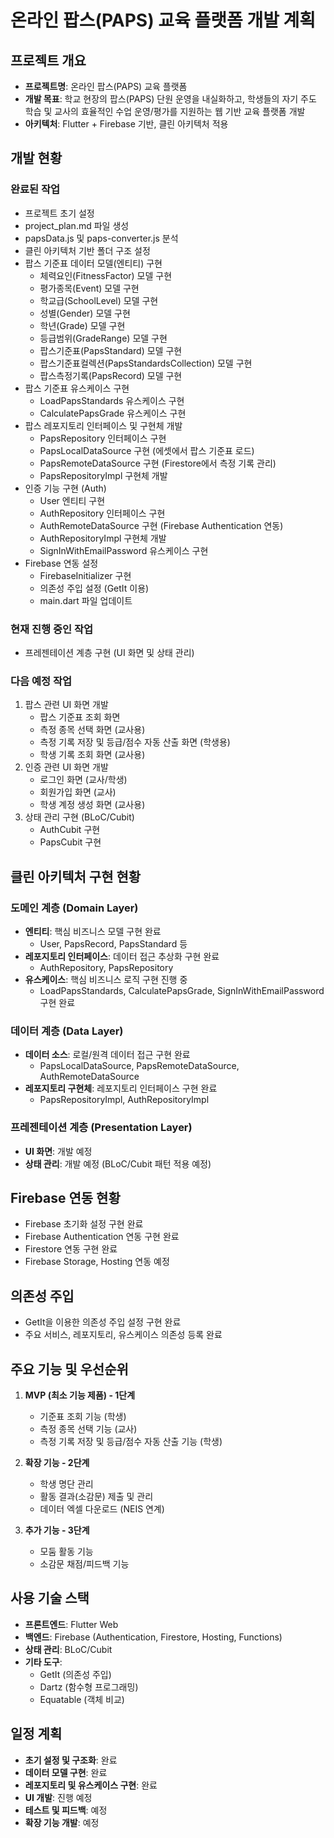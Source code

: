 # 온라인 팝스(PAPS) 교육 플랫폼 개발 계획

## 프로젝트 개요
- **프로젝트명**: 온라인 팝스(PAPS) 교육 플랫폼
- **개발 목표**: 학교 현장의 팝스(PAPS) 단원 운영을 내실화하고, 학생들의 자기 주도 학습 및 교사의 효율적인 수업 운영/평가를 지원하는 웹 기반 교육 플랫폼 개발
- **아키텍처**: Flutter + Firebase 기반, 클린 아키텍처 적용

## 개발 현황

### 완료된 작업
- 프로젝트 초기 설정
- project_plan.md 파일 생성
- papsData.js 및 paps-converter.js 분석
- 클린 아키텍처 기반 폴더 구조 설정
- 팝스 기준표 데이터 모델(엔티티) 구현
  - 체력요인(FitnessFactor) 모델 구현
  - 평가종목(Event) 모델 구현
  - 학교급(SchoolLevel) 모델 구현 
  - 성별(Gender) 모델 구현
  - 학년(Grade) 모델 구현
  - 등급범위(GradeRange) 모델 구현
  - 팝스기준표(PapsStandard) 모델 구현
  - 팝스기준표컬렉션(PapsStandardsCollection) 모델 구현
  - 팝스측정기록(PapsRecord) 모델 구현
- 팝스 기준표 유스케이스 구현
  - LoadPapsStandards 유스케이스 구현
  - CalculatePapsGrade 유스케이스 구현
- 팝스 레포지토리 인터페이스 및 구현체 개발
  - PapsRepository 인터페이스 구현
  - PapsLocalDataSource 구현 (에셋에서 팝스 기준표 로드)
  - PapsRemoteDataSource 구현 (Firestore에서 측정 기록 관리)
  - PapsRepositoryImpl 구현체 개발
- 인증 기능 구현 (Auth)
  - User 엔티티 구현
  - AuthRepository 인터페이스 구현
  - AuthRemoteDataSource 구현 (Firebase Authentication 연동)
  - AuthRepositoryImpl 구현체 개발
  - SignInWithEmailPassword 유스케이스 구현
- Firebase 연동 설정
  - FirebaseInitializer 구현
  - 의존성 주입 설정 (GetIt 이용)
  - main.dart 파일 업데이트

### 현재 진행 중인 작업
- 프레젠테이션 계층 구현 (UI 화면 및 상태 관리)

### 다음 예정 작업
1. 팝스 관련 UI 화면 개발
   - 팝스 기준표 조회 화면
   - 측정 종목 선택 화면 (교사용)
   - 측정 기록 저장 및 등급/점수 자동 산출 화면 (학생용)
   - 학생 기록 조회 화면 (교사용)
2. 인증 관련 UI 화면 개발
   - 로그인 화면 (교사/학생)
   - 회원가입 화면 (교사)
   - 학생 계정 생성 화면 (교사용)
3. 상태 관리 구현 (BLoC/Cubit)
   - AuthCubit 구현
   - PapsCubit 구현

## 클린 아키텍처 구현 현황

### 도메인 계층 (Domain Layer)
- **엔티티**: 핵심 비즈니스 모델 구현 완료
  - User, PapsRecord, PapsStandard 등
- **레포지토리 인터페이스**: 데이터 접근 추상화 구현 완료
  - AuthRepository, PapsRepository
- **유스케이스**: 핵심 비즈니스 로직 구현 진행 중
  - LoadPapsStandards, CalculatePapsGrade, SignInWithEmailPassword 구현 완료

### 데이터 계층 (Data Layer)
- **데이터 소스**: 로컬/원격 데이터 접근 구현 완료
  - PapsLocalDataSource, PapsRemoteDataSource, AuthRemoteDataSource
- **레포지토리 구현체**: 레포지토리 인터페이스 구현 완료
  - PapsRepositoryImpl, AuthRepositoryImpl

### 프레젠테이션 계층 (Presentation Layer)
- **UI 화면**: 개발 예정
- **상태 관리**: 개발 예정 (BLoC/Cubit 패턴 적용 예정)

## Firebase 연동 현황
- Firebase 초기화 설정 구현 완료
- Firebase Authentication 연동 구현 완료
- Firestore 연동 구현 완료
- Firebase Storage, Hosting 연동 예정

## 의존성 주입
- GetIt을 이용한 의존성 주입 설정 구현 완료
- 주요 서비스, 레포지토리, 유스케이스 의존성 등록 완료

## 주요 기능 및 우선순위
1. **MVP (최소 기능 제품) - 1단계**
   - 기준표 조회 기능 (학생)
   - 측정 종목 선택 기능 (교사)
   - 측정 기록 저장 및 등급/점수 자동 산출 기능 (학생)

2. **확장 기능 - 2단계**
   - 학생 명단 관리
   - 활동 결과(소감문) 제출 및 관리
   - 데이터 엑셀 다운로드 (NEIS 연계)

3. **추가 기능 - 3단계**
   - 모둠 활동 기능
   - 소감문 채점/피드백 기능

## 사용 기술 스택
- **프론트엔드**: Flutter Web
- **백엔드**: Firebase (Authentication, Firestore, Hosting, Functions)
- **상태 관리**: BLoC/Cubit
- **기타 도구**: 
  - GetIt (의존성 주입)
  - Dartz (함수형 프로그래밍)
  - Equatable (객체 비교)

## 일정 계획
- **초기 설정 및 구조화**: 완료
- **데이터 모델 구현**: 완료
- **레포지토리 및 유스케이스 구현**: 완료
- **UI 개발**: 진행 예정
- **테스트 및 피드백**: 예정
- **확장 기능 개발**: 예정